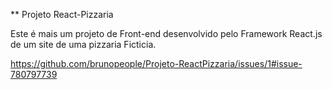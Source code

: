 ** Projeto React-Pizzaria

Este é mais um projeto de Front-end desenvolvido pelo Framework React.js de um site de uma pizzaria Ficticia. 

https://github.com/brunopeople/Projeto-ReactPizzaria/issues/1#issue-780797739



